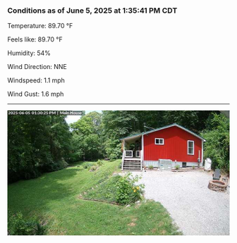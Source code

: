 ### Conditions as of June 5, 2025 at 1:35:41 PM CDT 

Temperature: 89.70 &deg;F

Feels like: 89.70 &deg;F

Humidity: 54%

Wind Direction: NNE

Windspeed: 1.1 mph

Wind Gust: 1.6 mph

---

<img src="./images/latest.jpeg"/>

